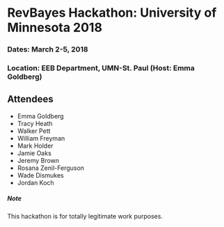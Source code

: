 # RevBayes Hackathon: University of Minnesota 2018

### Dates: March 2-5, 2018

### Location: EEB Department, UMN-St. Paul (Host: Emma Goldberg)

## Attendees

* Emma Goldberg
* Tracy Heath
* Walker Pett
* William Freyman
* Mark Holder
* Jamie Oaks
* Jeremy Brown
* Rosana Zenil-Ferguson
* Wade Dismukes
* Jordan Koch


##### Note

This hackathon is for totally legitimate work purposes.